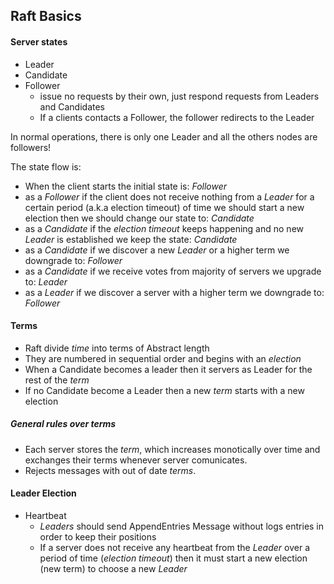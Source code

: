 ## Raft Basics

#### Server states

- Leader
- Candidate
- Follower
  - issue no requests by their own, just respond requests from Leaders and Candidates
  - If a clients contacts a Follower, the follower redirects to the Leader

In normal operations, there is only one Leader and all the others nodes are followers!

The state flow is:

- When the client starts the initial state is: _Follower_
- as a _Follower_ if the client does not receive nothing from a _Leader_ for a certain period (a.k.a election timeout) of time we should start a new election then we should change our state to: _Candidate_
- as a _Candidate_ if the _election timeout_ keeps happening and no new _Leader_ is established we keep the state: _Candidate_
- as a _Candidate_ if we discover a new _Leader_ or a higher term we downgrade to: _Follower_
- as a _Candidate_ if we receive votes from majority of servers we upgrade to: _Leader_
- as a _Leader_ if we discover a server with a higher term we downgrade to: _Follower_

#### Terms

- Raft divide _time_ into terms of Abstract length
- They are numbered in sequential order and begins with an _election_
- When a Candidate becomes a leader then it servers as Leader for the rest of the _term_
- If no Candidate become a Leader then a new _term_ starts with a new election

##### General rules over terms

- Each server stores the _term_, which increases monotically over time and exchanges their terms whenever server comunicates.
- Rejects messages with out of date _terms_.

#### Leader Election

- Heartbeat
  - _Leaders_ should send AppendEntries Message without logs entries in order to keep their positions
  - If a server does not receive any heartbeat from the _Leader_ over a period of time (_election timeout_) then it must start a new election (new term) to choose a new _Leader_
